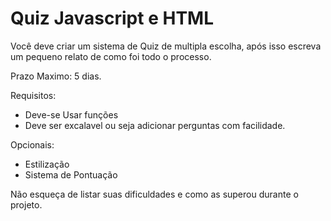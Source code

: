 # Quiz Javascript e HTML

Você deve criar um sistema de Quiz de multipla escolha, após isso escreva um pequeno relato de como foi todo o processo.

Prazo Maximo: 5 dias.

Requisitos:
- Deve-se Usar funções
- Deve ser excalavel ou seja adicionar perguntas com facilidade.

Opcionais:
- Estilização
- Sistema de Pontuação

Não esqueça de listar suas dificuldades e como as superou durante o projeto.
